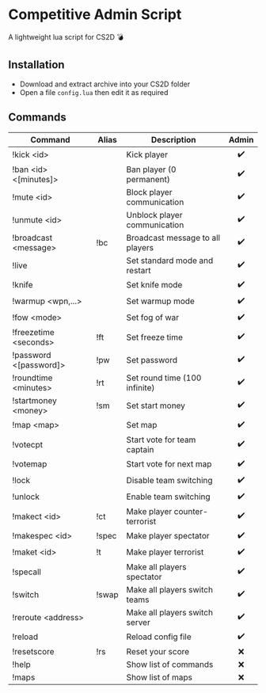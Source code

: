 # Competitive Admin Script
A lightweight lua script for CS2D 💣

## Installation
* Download and extract archive into your CS2D folder
* Open a file `config.lua` then edit it as required

## Commands
| Command                           | Alias | Description                      | Admin              |
|-----------------------------------|-------|----------------------------------|:------------------:|
| !kick &lt;id&gt;                  |       | Kick player                      | :heavy_check_mark: |
| !ban &lt;id&gt; &lt;[minutes]&gt; |       | Ban player (0 permanent)         | :heavy_check_mark: |
| !mute &lt;id&gt;                  |       | Block player communication       | :heavy_check_mark: |
| !unmute &lt;id&gt;                |       | Unblock player communication     | :heavy_check_mark: |
| !broadcast &lt;message&gt;        | !bc   | Broadcast message to all players | :heavy_check_mark: |
| !live                             |       | Set standard mode and restart    | :heavy_check_mark: |
| !knife                            |       | Set knife mode                   | :heavy_check_mark: |
| !warmup &lt;wpn,...&gt;           |       | Set warmup mode                  | :heavy_check_mark: |
| !fow &lt;mode&gt;                 |       | Set fog of war                   | :heavy_check_mark: |
| !freezetime &lt;seconds&gt;       | !ft   | Set freeze time                  | :heavy_check_mark: |
| !password &lt;[password]&gt;      | !pw   | Set password                     | :heavy_check_mark: |
| !roundtime &lt;minutes&gt;        | !rt   | Set round time (100 infinite)    | :heavy_check_mark: |
| !startmoney &lt;money&gt;         | !sm   | Set start money                  | :heavy_check_mark: |
| !map &lt;map&gt;                  |       | Set map                          | :heavy_check_mark: |
| !votecpt                          |       | Start vote for team captain      | :heavy_check_mark: |
| !votemap                          |       | Start vote for next map          | :heavy_check_mark: |
| !lock                             |       | Disable team switching           | :heavy_check_mark: |
| !unlock                           |       | Enable team switching            | :heavy_check_mark: |
| !makect &lt;id&gt;                | !ct   | Make player counter-terrorist    | :heavy_check_mark: |
| !makespec &lt;id&gt;              | !spec | Make player spectator            | :heavy_check_mark: |
| !maket &lt;id&gt;                 | !t    | Make player terrorist            | :heavy_check_mark: |
| !specall                          |       | Make all players spectator       | :heavy_check_mark: |
| !switch                           | !swap | Make all players switch teams    | :heavy_check_mark: |
| !reroute &lt;address&gt;          |       | Make all players switch server   | :heavy_check_mark: |
| !reload                           |       | Reload config file               | :heavy_check_mark: |
| !resetscore                       | !rs   | Reset your score                 | :x:                |
| !help                             |       | Show list of commands            | :x:                |
| !maps                             |       | Show list of maps                | :x:                |
